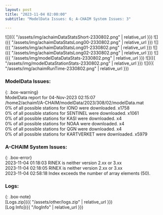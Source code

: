 ```yaml
---
layout: post
title: "2023-11-04 02:00:00"
subtitle: "ModelData Issues: 6; A-CHAIM System Issues: 3"

---
```


![]({{ "/assets/img/achaimDataStatsShort-2330802.png" | relative_url }})
![]({{ "/assets/img/achaimDataStatsLong00-2330802.png" | relative_url }})
![]({{ "/assets/img/achaimDataStatsLong01-2330802.png" | relative_url }})
![]({{ "/assets/img/achaimDataStatsLong02-2330802.png" | relative_url }})
![]({{ "/assets/img/modelDataDataStats-2330802.png" | relative_url }})
![]({{ "/assets/img/modelDataStationStats-2330802.png" | relative_url }})
![]({{ "/assets/img/achaimRunTime-2330802.png" | relative_url }})


### ModelData Issues:  
  
{: .box-warning}  
 ModelData report for 04-Nov-2023 02:15:07   
 /home2/achaim1/A-CHAIM/modelData/2023/308/02/modelData.mat   
 0% of all possible stations for IONO were downloaded. x1758   
 0% of all possible stations for SENTINEL were downloaded. x1061   
 0% of all possible stations for KASI were downloaded. x4   
 0% of all possible stations for NOAA were downloaded. x4   
 0% of all possible stations for QGN were downloaded. x4   
 0% of all possible stations for KARTVERKET were downloaded. x5979   
  
### A-CHAIM System Issues:  
  
{: .box-error}  
2023-11-04 01:18:03 RINEX is neither version 2.xx or 3.xx  
2023-11-04 02:18:05 RINEX is neither version 2.xx or 3.xx  
2023-11-04 02:58:18 Index exceeds the number of array elements (50).  

### Logs:  
  
{: .box-note}  
[Logs.zip]({{ "/assets/other/logs.zip" | relative_url }})  
[Log Info]({{ "/logInfo" | relative_url }})  
